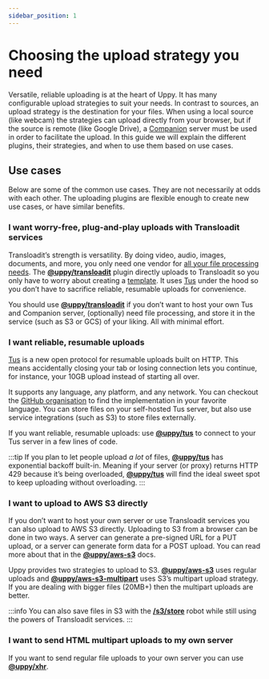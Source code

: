 ```yaml
---
sidebar_position: 1
---
```


# Choosing the upload strategy you need

Versatile, reliable uploading is at the heart of Uppy. It has many configurable upload strategies to suit your needs. In contrast to sources, an upload strategy is the destination for your files. When using a local source (like webcam) the strategies can upload directly from your browser, but if the source is remote (like Google Drive), a [Companion](companion) server must be used in order to facilitate the upload.
In this guide we will explain the different plugins, their strategies, and when to use them based on use cases.

## Use cases

Below are some of the common use cases. They are not necessarily at odds with each other.
The uploading plugins are flexible enough to create new use cases, or have similar benefits.

### I want worry-free, plug-and-play uploads with Transloadit services

Transloadit’s strength is versatility.
By doing video, audio, images, documents, and more,
you only need one vendor for [all your file processing needs][transloadit-services].
The **[@uppy/transloadit][]** plugin directly uploads to Transloadit
so you only have to worry about creating a [template][transloadit-concepts].
It uses [Tus](#i-want-reliable-resumable-uploads) under the hood so you don’t have to
sacrifice reliable, resumable uploads for convenience.

You should use **[@uppy/transloadit][]** if you don’t want to host your own Tus and Companion server,
(optionally) need file processing, and store it in the service (such as S3 or GCS) of your liking.
All with minimal effort.

### I want reliable, resumable uploads

[Tus][tus] is a new open protocol for resumable uploads built on HTTP.
This means accidentally closing your tab or losing connection lets you continue, for instance, your 10GB upload
instead of starting all over.

It supports any language, any platform, and any network. You can checkout the [GitHub organisation][tus-gh] to
find the implementation in your favorite language. You can store files on your self-hosted Tus server, but also use service integrations (such as S3) to store files
externally.

If you want reliable, resumable uploads: use **[@uppy/tus][]** to connect to your Tus server in a few lines of code.

:::tip
If you plan to let people upload _a lot_ of files, **[@uppy/tus][]** has exponential backoff built-in.
Meaning if your server (or proxy) returns HTTP 429 because it’s being overloaded, **[@uppy/tus][]** will
find the ideal sweet spot to keep uploading without overloading.
:::

### I want to upload to AWS S3 directly

<!--- TODO: describe the differences here and refer and link to this in the S3 plugin docs? -->

If you don’t want to host your own server or use Transloadit services you can also upload to AWS S3 directly.
Uploading to S3 from a browser can be done in two ways.
A server can generate a pre-signed URL for a PUT upload, or a server can generate form data for a POST upload.
You can read more about that in the **[@uppy/aws-s3][]** docs.

<!--- TODO: describe "regular uploads" better -->

Uppy provides two strategies to upload to S3. **[@uppy/aws-s3][]** uses regular uploads and
**[@uppy/aws-s3-multipart][]** uses S3’s multipart upload strategy. If you are dealing with bigger files (20MB+)
then the multipart uploads are better.

:::info
You can also save files in S3 with the **[/s3/store][s3-robot]** robot while still
using the powers of Transloadit services.
:::

### I want to send HTML multipart uploads to my own server

If you want to send regular file uploads to your own server you can use **[@uppy/xhr][]**.

[s3-robot]: https://transloadit.com/services/file-exporting/s3-store/

[transloadit-services]: https://transloadit.com/services/

[transloadit-concepts]: https://transloadit.com/docs/getting-started/concepts/

[@uppy/transloadit]: /docs/uploaders/transloadit

[@uppy/tus]: /docs/uploaders/tus

[@uppy/aws-s3-multipart]: /docs/uploaders/aws-s3-multipart

[@uppy/aws-s3]: /docs/uploaders/aws-s3

[@uppy/xhr]: /docs/uploaders/xhr

[tus]: https://tus.io/

[tus-gh]: https://github.com/tus
